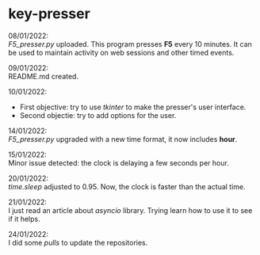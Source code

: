 # key-presser

08/01/2022:  
*F5_presser.py* uploaded. This program presses **F5** every 10 minutes. It can be used to maintain activity on web sessions and other timed events.

09/01/2022:  
README.md created.

10/01/2022:  
- First objective: try to use *tkinter* to make the presser's user interface.
- Second objectie: try to add options for the user.

14/01/2022:  
*F5_presser.py* upgraded with a new time format, it now includes **hour**.

15/01/2022:  
Minor issue detected: the clock is delaying a few seconds per hour.

20/01/2022:  
*time.sleep* adjusted to 0.95. Now, the clock is faster than the actual time.

21/01/2022:  
I just read an article about *asyncio* library. Trying learn how to use it to see if it helps.

24/01/2022:  
I did some *pulls* to update the repositories.  